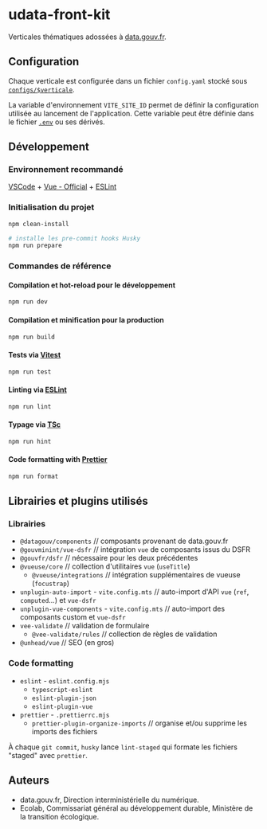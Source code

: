 # udata-front-kit

Verticales thématiques adossées à [data.gouv.fr](https://www.data.gouv.fr/).

## Configuration

Chaque verticale est configurée dans un fichier `config.yaml` stocké sous [`configs/$verticale`](configs).

La variable d'environnement `VITE_SITE_ID` permet de définir la configuration utilisée au lancement de l'application.
Cette variable peut être définie dans le fichier [`.env`](.env) ou ses dérivés.

## Développement

### Environnement recommandé

[VSCode](https://code.visualstudio.com/)
\+ [Vue - Official](https://marketplace.visualstudio.com/items?itemName=Vue.volar)
\+ [ESLint](https://marketplace.visualstudio.com/items?itemName=dbaeumer.vscode-eslint)

### Initialisation du projet

```sh
npm clean-install

# installe les pre-commit hooks Husky
npm run prepare
```

### Commandes de référence

#### Compilation et hot-reload pour le développement

```sh
npm run dev
```

#### Compilation et minification pour la production

```sh
npm run build
```

#### Tests via [Vitest](https://vitest.dev/)

```sh
npm run test
```

#### Linting via [ESLint](https://eslint.org/)

```sh
npm run lint
```

#### Typage via [TSc](https://www.typescriptlang.org/docs/handbook/compiler-options.html/)

```sh
npm run hint
```

#### Code formatting with [Prettier](https://prettier.io/)

```sh
npm run format
```

## Librairies et plugins utilisés

### Librairies

- `@datagouv/components` // composants provenant de data.gouv.fr
- `@gouvminint/vue-dsfr` // intégration `vue` de composants issus du DSFR
- `@gouvfr/dsfr` // nécessaire pour les deux précédentes
- `@vueuse/core` // collection d'utilitaires `vue` (`useTitle`)
  - `@vueuse/integrations` // intégration supplémentaires de vueuse (`focustrap`)
- `unplugin-auto-import` - `vite.config.mts` // auto-import d'API `vue` (`ref`, `computed`…) et `vue-dsfr`
- `unplugin-vue-components` - `vite.config.mts` // auto-import des composants custom et `vue-dsfr`
- `vee-validate` // validation de formulaire
  - `@vee-validate/rules` // collection de règles de validation
- `@unhead/vue` // SEO (en gros)

### Code formatting

- `eslint` - `eslint.config.mjs`
  - `typescript-eslint`
  - `eslint-plugin-json`
  - `eslint-plugin-vue`
- `prettier` - `.prettierrc.mjs`
  - `prettier-plugin-organize-imports` // organise et/ou supprime les imports des fichiers

À chaque `git commit`, `husky` lance `lint-staged` qui formate les fichiers "staged" avec `prettier`.

## Auteurs

- data.gouv.fr, Direction interministérielle du numérique.
- Ecolab, Commissariat général au développement durable, Ministère de la transition écologique.
